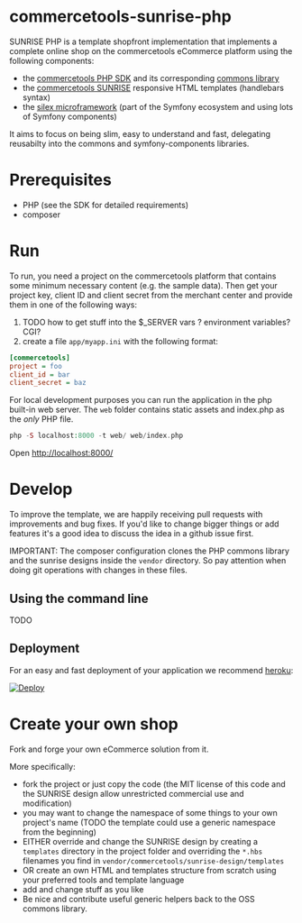 # commercetools-sunrise-php

SUNRISE PHP is a template shopfront implementation that implements a complete online shop on the commercetools eCommerce platform using the following components:

 * the [commercetools PHP SDK](https://github.com/sphereio/commerctools-php-sdk) and its corresponding [commons library](https://github.com/sphereio/commerctools-php-commons)
 * the [commercetools SUNRISE](https://github.com/sphereio/sphere-sunrise-design) responsive HTML templates (handlebars syntax)
 * the [silex microframework](http://silex.sensiolabs.org/) (part of the Symfony ecosystem and using lots of Symfony components)

It aims to focus on being slim, easy to understand and fast, delegating reusabilty into the commons and symfony-components libraries.

# Prerequisites

 * PHP (see the SDK for detailed requirements)
 * composer

# Run

To run, you need a project on the commercetools platform that contains some minimum necessary content (e.g. the sample data). Then get your project key, client ID and client secret from the merchant center and provide them in one of the following ways:

 1. TODO how to get stuff into the $_SERVER vars ? environment variables? CGI?
 2. create a file `app/myapp.ini` with the following format:

```ini
[commercetools]
project = foo
client_id = bar
client_secret = baz
```

For local development purposes you can run the application in the php built-in web server. The `web` folder contains static assets and index.php as the _only_ PHP file.

```php
php -S localhost:8000 -t web/ web/index.php
```
Open [http://localhost:8000/](http://localhost:8000/)

# Develop

To improve the template, we are happily receiving pull requests with improvements and bug fixes. If you'd like to change bigger things or add features it's a good idea to discuss the idea in a github issue first.

IMPORTANT: The composer configuration clones the PHP commons library and the sunrise designs inside the `vendor` directory. So pay attention when doing git operations with changes in these files.

## Using the command line

TODO

## Deployment

For an easy and fast deployment of your application we recommend [heroku](https://www.heroku.com):

<a href="https://heroku.com/deploy?template=https://github.com/sphereio/commercetools-sunrise-php"><img src="https://www.herokucdn.com/deploy/button.png" alt="Deploy"></a>

# Create your own shop

Fork and forge your own eCommerce solution from it.

More specifically:

 * fork the project or just copy the code (the MIT license of this code and the SUNRISE design allow unrestricted commercial use and modification)
 * you may want to change the namespace of some things to your own project's name (TODO the template could use a generic namespace from the beginning)
 * EITHER override and change the SUNRISE design by creating a `templates` directory in the project folder and overriding the `*.hbs` filenames you find in `vendor/commercetools/sunrise-design/templates`
 * OR create an own HTML and templates structure from scratch using your preferred tools and template language
 * add and change stuff as you like
 * Be nice and contribute useful generic helpers back to the OSS commons library.
